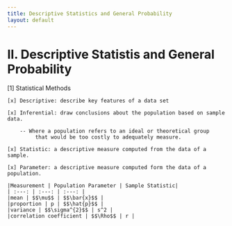 ```yaml
---
title: Descriptive Statistics and General Probability
layout: default
---
```


# II. Descriptive Statistis and General Probability

[1] Statistical Methods
	
	[x] Descriptive: describe key features of a data set
	
	[x] Inferential: draw conclusions about the population based on sample data.
		
		-- Where a population refers to an ideal or theoretical group
			 that would be too costly to adequately measure.
	
	[x] Statistic: a descriptive measure computed from the data of a sample.

	[x] Parameter: a descriptive measure computed form the data of a population.

	|Measurement | Population Parameter | Sample Statistic|
	| :---: | :---: | :---: |
	|mean | $$\mu$$ | $$\bar{x}$$ |
	|proportion | p | $$\hat{p}$$ |
	|variance | $$\sigma^{2}$$ | s^2 |
	|correlation coefficient | $$\Rho$$ | r |







